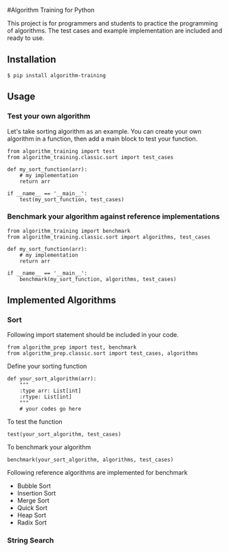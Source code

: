 #Algorithm Training for Python

This project is for programmers and students to practice the programming of algorithms. The test cases and example implementation are included and ready to use.

## Installation

```
$ pip install algorithm-training
```

## Usage

### Test your own algorithm

Let's take sorting algorithm as an example. You can create your own algorithm in a function, then add a main block to test your function.

```
from algorithm_training import test
from algorithm_training.classic.sort import test_cases

def my_sort_function(arr):
    # my implementation
    return arr
    
if __name__ == '__main__':
    test(my_sort_function, test_cases)
```

### Benchmark your algorithm against reference implementations

```
from algorithm_training import benchmark
from algorithm_training.classic.sort import algorithms, test_cases

def my_sort_function(arr):
    # my implementation
    return arr
    
if __name__ == '__main__':
    benchmark(my_sort_function, algorithms, test_cases)
```

## Implemented Algorithms

### Sort

Following import statement should be included in your code.

```
from algorithm_prep import test, benchmark
from algorithm_prep.classic.sort import test_cases, algorithms
```

Define your sorting function

```
def your_sort_algorithm(arr):
	"""
    :type arr: List[int]
    :rtype: List[int]
    """
	# your codes go here
```

To test the function

```
test(your_sort_algorithm, test_cases)
```

To benchmark your algorithm

```
benchmark(your_sort_algorithm, algorithms, test_cases)
```

Following reference algorithms are implemented for benchmark

* Bubble Sort
* Insertion Sort
* Merge Sort
* Quick Sort
* Heap Sort
* Radix Sort

### String Search




